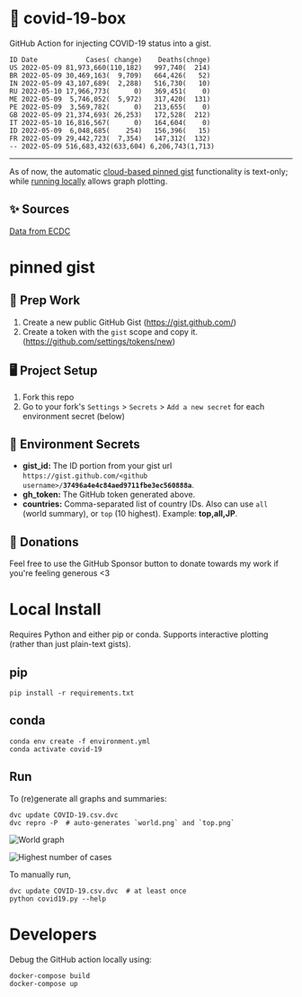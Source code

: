 # 🏥 covid-19-box

GitHub Action for injecting COVID-19 status into a gist.

```
ID Date            Cases( change)    Deaths(chnge)
US 2022-05-09 81,973,660(110,182)   997,740(  214)
BR 2022-05-09 30,469,163(  9,709)   664,426(   52)
IN 2022-05-09 43,107,689(  2,288)   516,730(   10)
RU 2022-05-10 17,966,773(      0)   369,451(    0)
ME 2022-05-09  5,746,052(  5,972)   317,420(  131)
PE 2022-05-09  3,569,782(      0)   213,655(    0)
GB 2022-05-09 21,374,693( 26,253)   172,528(  212)
IT 2022-05-10 16,816,567(      0)   164,604(    0)
ID 2022-05-09  6,048,685(    254)   156,396(   15)
FR 2022-05-09 29,442,723(  7,354)   147,312(  132)
-- 2022-05-09 516,683,432(633,604) 6,206,743(1,713)
```

---

As of now, the automatic [cloud-based pinned gist](#pinned-gist) functionality is text-only;
while [running locally](#local-install) allows graph plotting.

## ✨ Sources

[Data from ECDC](https://www.ecdc.europa.eu/en/publications-data/download-todays-data-geographic-distribution-covid-19-cases-worldwide)

# pinned gist

## 🎒 Prep Work
1. Create a new public GitHub Gist (https://gist.github.com/)
1. Create a token with the `gist` scope and copy it. (https://github.com/settings/tokens/new)

## 🖥 Project Setup
1. Fork this repo
1. Go to your fork's `Settings` > `Secrets` > `Add a new secret` for each environment secret (below)

## 🤫 Environment Secrets
- **gist_id:** The ID portion from your gist url `https://gist.github.com/<github username>/`**`37496a4e4c84aed9711fbe3ec560888a`**.
- **gh_token:** The GitHub token generated above.
- **countries:** Comma-separated list of country IDs. Also can use `all` (world summary), or `top` (10 highest). Example: **top,all,JP**.

## 💸 Donations

Feel free to use the GitHub Sponsor button to donate towards my work if you're feeling generous <3

# Local Install

Requires Python and either pip or conda. Supports interactive plotting (rather than just plain-text gists).

## pip

```
pip install -r requirements.txt
```

## conda

```
conda env create -f environment.yml
conda activate covid-19
```

## Run

To (re)generate all graphs and summaries:

```
dvc update COVID-19.csv.dvc
dvc repro -P  # auto-generates `world.png` and `top.png`
```

![World graph](world.png)

![Highest number of cases](top.png)

To manually run,

```
dvc update COVID-19.csv.dvc  # at least once
python covid19.py --help
```

# Developers

Debug the GitHub action locally using:

```
docker-compose build
docker-compose up
```
